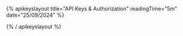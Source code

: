 {% apikeyslayout title="API Keys & Authorization" readingTime="5m" date="25/09/2024" %}


{% / apikeyslayout %}